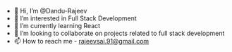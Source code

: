 - 👋 Hi, I’m @Dandu-Rajeev
- 👀 I’m interested in Full Stack Development
- 🌱 I’m currently learning React
- 💞️ I’m looking to collaborate on projects related to full stack development
- 📫 How to reach me - rajeevsai.91@gmail.com

<!---
Dandu-Rajeev/Dandu-Rajeev is a ✨ special ✨ repository because its `README.md` (this file) appears on your GitHub profile.
You can click the Preview link to take a look at your changes.
--->
